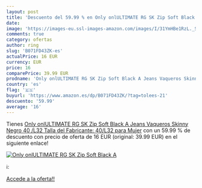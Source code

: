 ```yaml
---
layout: post
title: 'Descuento del 59.99 % en Only onlULTIMATE RG SK Zip Soft Black A '
date: 
image: 'https://images-eu.ssl-images-amazon.com/images/I/31YmHBe1RzL._SL200_.jpg'
comments: true
category: ofertas
author: ring
slug: 'B071FD43ZK-es'
actualPrice: 16 EUR
currency: EUR
price: 16
comparePrice: 39.99 EUR
prodname: 'Only onlULTIMATE RG SK Zip Soft Black A Jeans Vaqueros Skinny  Negro  40 /L32  Talla del Fabricante: 40/L32  para Mujer'
country: 'es'
flag: '🇪🇸'
buyurl: 'https://www.amazon.es/dp/B071FD43ZK/?tag=tolees-21'
descuento: '59.99'
average: '16'
---
```


Tienes [Only onlULTIMATE RG SK Zip Soft Black A Jeans Vaqueros Skinny  Negro  40 /L32  Talla del Fabricante: 40/L32  para Mujer](https://www.amazon.es/dp/B071FD43ZK/?tag=tolees-21) con un 59.99 % de descuento con precio de oferta de 16 EUR (original: 39.99 EUR) en el siguiente enlace!

[![Only onlULTIMATE RG SK Zip Soft Black A ](https://images-eu.ssl-images-amazon.com/images/I/31YmHBe1RzL._SL200_.jpg)](https://www.amazon.es/dp/B071FD43ZK/?tag=tolees-21)

ℹ️:


[Accede a la oferta!!](https://www.amazon.es/dp/B071FD43ZK/?tag=tolees-21)
